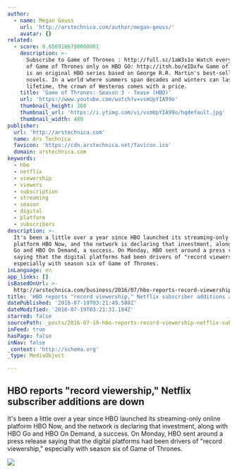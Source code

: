 ```yaml
---
author:
  - name: Megan Geuss
    url: 'http://arstechnica.com/author/megan-geuss/'
    avatar: {}
related:
  - score: 0.6569166780000001
    description: >-
      Subscribe to Game of Thrones : http://full.sc/1aW3s1o Watch every episode
      of Game of Thrones only on HBO GO: http://itsh.bo/eIDxfw Game of Thrones
      is an original HBO series based on George R.R. Martin's best-selling
      novels. In a world where summers span decades and winters can last a
      lifetime, the crown of Westeros comes with a price.
    title: 'Game of Thrones: Season 3 - Tease (HBO)'
    url: 'https://www.youtube.com/watch?v=vsmUpYIA99o'
    thumbnail_height: 360
    thumbnail_url: 'https://i.ytimg.com/vi/vsmUpYIA99o/hqdefault.jpg'
    thumbnail_width: 480
publisher:
  url: 'http://arstechnica.com'
  name: Ars Technica
  favicon: 'https://cdn.arstechnica.net/favicon.ico'
  domain: arstechnica.com
keywords:
  - hbo
  - netflix
  - viewership
  - viewers
  - subscription
  - streaming
  - season
  - digital
  - platform
  - subscribers
description: >-
  It's been a little over a year since HBO launched its streaming-only online
  platform HBO Now, and the network is declaring that investment, along with HBO
  Go and HBO On Demand, a success. On Monday, HBO sent around a press release
  saying that the digital platforms had been drivers of "record viewership,"
  especially with season six of Game of Thrones.
inLanguage: en
app_links: []
isBasedOnUrl: >-
  http://arstechnica.com/business/2016/07/hbo-reports-record-viewership-netflix-subscriber-additions-are-down/
title: 'HBO reports "record viewership," Netflix subscriber additions are down'
datePublished: '2016-07-19T03:21:49.588Z'
dateModified: '2016-07-19T03:21:31.184Z'
starred: false
sourcePath: _posts/2016-07-19-hbo-reports-record-viewership-netflix-subscriber-addition.md
inFeed: true
hasPage: false
inNav: false
_context: 'http://schema.org'
_type: MediaObject

---
```

<article style=""><h1>HBO reports "record viewership," Netflix subscriber additions are down</h1><p>It's been a little over a year since HBO launched its streaming-only online platform HBO Now, and the network is declaring that investment, along with HBO Go and HBO On Demand, a success. On Monday, HBO sent around a press release saying that the digital platforms had been drivers of "record viewership," especially with season six of Game of Thrones.</p><img src="http://cdn.arstechnica.net/wp-content/uploads/2016/02/netflix-cloud-composite-640x360.jpg" /></article>